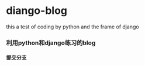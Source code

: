 # diango-blog
this a test of coding by python and the frame of django 
### 利用python和django练习的blog
#### 提交分支